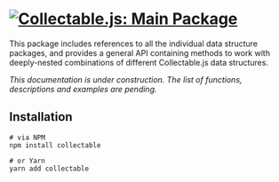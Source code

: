 # [![Collectable.js: Main Package](https://github.com/frptools/collectable/raw/master/.assets/logo.png)](https://github.com/frptools/collectable)

This package includes references to all the individual data structure packages, and provides a general API containing methods to work with deeply-nested combinations of different Collectable.js data structures.

*This documentation is under construction. The list of functions, descriptions and examples are pending.*

## Installation

```
# via NPM
npm install collectable

# or Yarn
yarn add collectable
```
